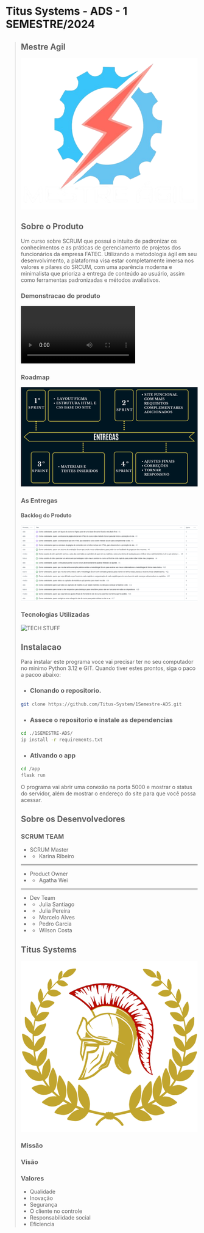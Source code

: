 # Titus Systems - ADS - 1 SEMESTRE/2024

> ## Mestre Agil
>
> ![PRODUCT LOGO][logo-mestreagil]
>
> ## Sobre o Produto
>
> Um curso sobre SCRUM que possui o intuito de padronizar os conhecimentos e as práticas de gerenciamento de projetos dos funcionários da empresa FATEC. Utilizando a metodologia ágil em seu desenvolvimento, a plataforma visa estar completamente imersa nos valores e pilares do SRCUM, com uma aparência moderna e minimalista que prioriza a entrega de conteúdo ao usuário, assim como ferramentas padronizadas e métodos avaliativos.
>
> ### Demonstracao do produto
>
> ![PRODUCT VIDEO][product-video]
>
> ### Roadmap
>
> ![ROADMAP][roadmap]
>
> ### As Entregas
>
> #### Backlog do Produto
>
> ![PRODUCT BACKLOG][product-backlog]
>
> ### Tecnologias Utilizadas
>
> ![TECH STUFF]()
>
> ## Instalacao
>
> Para instalar este programa voce vai precisar ter no seu computador no minimo Python 3.12 e GIT. Quando tiver estes prontos, siga o paco a pacoo abaixo:
>
> - ### Clonando o repositorio.
>
> ```Bash
> git clone https://github.com/Titus-System/1Semestre-ADS.git
> ```
>
> - ### Assece o repositorio e instale as dependencias
>
> ```Bash
> cd ./1SEMESTRE-ADS/
> ip install -r requirements.txt
> ```
>
> - ### Ativando o app
>
> ```Bash
> cd /app
> flask run
> ```
>
> O programa vai abrir uma conexão na porta 5000 e mostrar o status do servidor, além de mostrar o endereço do site para que você possa acessar.
>
> ## Sobre os Desenvolvedores
>
> ### SCRUM TEAM
>
> - SCRUM Master
> - - Karina Ribeiro
>
> <hr>
>
> - Product Owner
> - - Agatha Wei
>
> <hr>
>
> - Dev Team
> - - Julia Santiago
> - - Julia Pereira
> - - Marcelo Alves
> - - Pedro Garcia
> - - Wilson Costa
>
> ## Titus Systems
>
> ![COMPANY LOGO][logo-titus]
>
> ### Missão
>
> ### Visão
>
> ### Valores
>
> - Qualidade
> - Inovação
> - Segurança
> - O cliente no controle
> - Responsabilidade social
> - Eficiencia

[logo-titus]: https://github.com/Titus-System/1Semestre-ADS/raw/5aaa1b580cbe7d8a66140fdc0de0b304689fa11f/docs/images/logo_empresa.png
[product-backlog]: https://github.com/Titus-System/1Semestre-ADS/raw/5aaa1b580cbe7d8a66140fdc0de0b304689fa11f/docs/images/Backlog_do_Produto.png
[roadmap]: https://github.com/Titus-System/1Semestre-ADS/raw/5aaa1b580cbe7d8a66140fdc0de0b304689fa11f/docs/images/imagem-entregas-por-sprint.png
[product-video]: https://github.com/Titus-System/1Semestre-ADS/raw/5aaa1b580cbe7d8a66140fdc0de0b304689fa11f/docs/images/apresentacao2.mp4
[logo-mestreagil]: https://github.com/Titus-System/1Semestre-ADS/raw/5aaa1b580cbe7d8a66140fdc0de0b304689fa11f/docs/images/logo.png